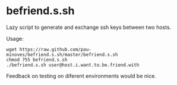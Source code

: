 befriend.s.sh
=============

Lazy script to generate and exchange ssh keys between two hosts.

Usage:

    wget https://raw.github.com/pau-minoves/befriend.s.sh/master/befriend.s.sh
    chmod 755 befriend.s.sh
    ./befriend.s.sh user@host.i.want.to.be.friend.with

Feedback on testing on diferent environments would be nice.
